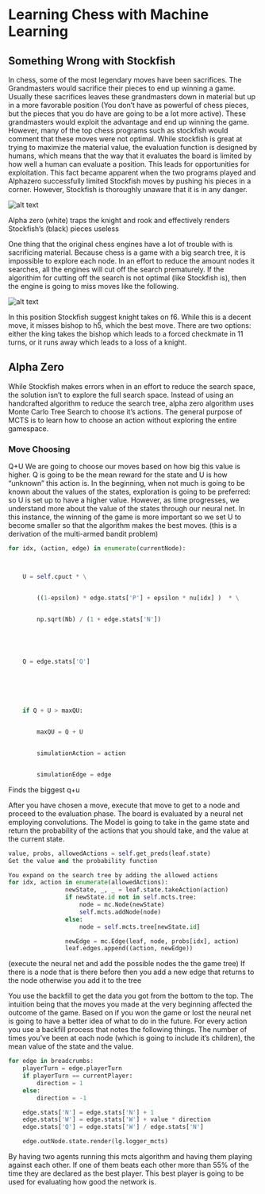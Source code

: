 # Learning Chess with Machine Learning
## Something Wrong with Stockfish
In chess, some of the most legendary moves have been sacrifices. The Grandmasters would sacrifice their pieces to end up winning a game. Usually these sacrifices leaves these grandmasters down in material but up in a more favorable position (You don’t have as powerful of chess pieces, but the pieces that you do have are going to be a lot more active). These grandmasters would exploit the advantage and end up winning the game. However, many of the top chess programs such as stockfish would comment that these moves were not optimal. While stockfish is great at trying to maximize the material value, the evaluation function is designed by humans, which means that the way that it evaluates the board is limited by how well a human can evaluate a position. This leads for opportunities for exploitation.
 This fact became apparent when the two programs played and Alphazero successfully limited Stockfish moves by pushing his pieces in a corner. However, Stockfish is thoroughly unaware that it is in any danger.

![alt text]( https://github.com/supersteph/DeepReinforcementLearning/blob/master/images/Screenshot%20from%202018-04-25%2023-33-10.png)

Alpha zero (white) traps the knight and rook and effectively renders Stockfish’s (black) pieces useless


 One thing that the original chess engines have a lot of trouble with is sacrificing material. Because chess is a game with a big search tree, it is impossible to explore each node. In an effort to reduce the amount nodes it searches, all the engines will cut off the search prematurely. If the algorithim for cutting off the search is not optimal (like Stockfish is), then the engine is going to miss moves like the following.

![alt text]( https://github.com/supersteph/DeepReinforcementLearning/blob/master/images/Screenshot%20from%202018-05-02%2019-16-06.png)


In this position Stockfish suggest knight takes on f6. While this is a decent move, it misses bishop to h5, which the best move. There are two options: either the king takes the bishop which leads to a forced checkmate in 11 turns, or it runs away which leads to a loss of a knight.

## Alpha Zero

While Stockfish makes errors when in an effort to reduce the search space, the solution isn’t to explore the full search space. Instead of using an handcrafted algorithm to reduce the search tree, alpha zero algorithm uses Monte Carlo Tree Search to choose it’s actions. The general purpose of MCTS is to learn how to choose an action without exploring the entire gamespace.
### Move Choosing
Q+U
We are going to choose our moves based on how big this value is higher. Q is going to be the mean reward for the state and U is how “unknown” this action is. In the beginning, when not much is going to be known about the values of the states, exploration is going to be preferred: so U is set up to have a higher value. However, as time progresses, we understand more about the value of the states through our neural net. In this instance, the winning of the game is more important so we set U to become smaller so that the algorithm makes the best moves.
(this is a derivation of the multi-armed bandit problem)


```python
for idx, (action, edge) in enumerate(currentNode):



	U = self.cpuct * \


		((1-epsilon) * edge.stats['P'] + epsilon * nu[idx] )  * \


		np.sqrt(Nb) / (1 + edge.stats['N'])


		


	Q = edge.stats['Q']






	if Q + U > maxQU:


		maxQU = Q + U


		simulationAction = action


		simulationEdge = edge
```

Finds the biggest q+u


After you have chosen a move, execute that move to get to a node and proceed to the evaluation phase.
The board is evaluated by a neural net employing convolutions. The Model is going to take in the game state and return the probability of the actions that you should take, and the value at the current state.


```python
value, probs, allowedActions = self.get_preds(leaf.state)
Get the value and the probability function

You expand on the search tree by adding the allowed actions 			
for idx, action in enumerate(allowedActions):
				newState, _, _ = leaf.state.takeAction(action)
				if newState.id not in self.mcts.tree:
					node = mc.Node(newState)
					self.mcts.addNode(node)
				else:
					node = self.mcts.tree[newState.id]

				newEdge = mc.Edge(leaf, node, probs[idx], action)
				leaf.edges.append((action, newEdge))
```

(execute the neural net and add the possible nodes the the game tree)
If there is a node that is there before then you add a new edge that returns to the node otherwise you add it to the tree

You use the backfill to get the data you got from the bottom to the top. The intuition being that the moves you made at the very beginning affected the outcome of the game. Based on if you won the game or lost the neural net is going to have a better idea of what to do in the future. For every action you use a backfill process that notes the following things. The number of times you’ve been at each node (which is going to include it’s children), the mean value of the state and the value.

```python
for edge in breadcrumbs:
	playerTurn = edge.playerTurn
	if playerTurn == currentPlayer:
		direction = 1
	else:
		direction = -1

	edge.stats['N'] = edge.stats['N'] + 1
	edge.stats['W'] = edge.stats['W'] + value * direction
	edge.stats['Q'] = edge.stats['W'] / edge.stats['N']

	edge.outNode.state.render(lg.logger_mcts)

```

By having two agents running this mcts algorithm and having them playing against each other. If one of them beats each other more than 55% of the time they are declared as the best player. This best player is going to be used for evaluating how good the network is.
